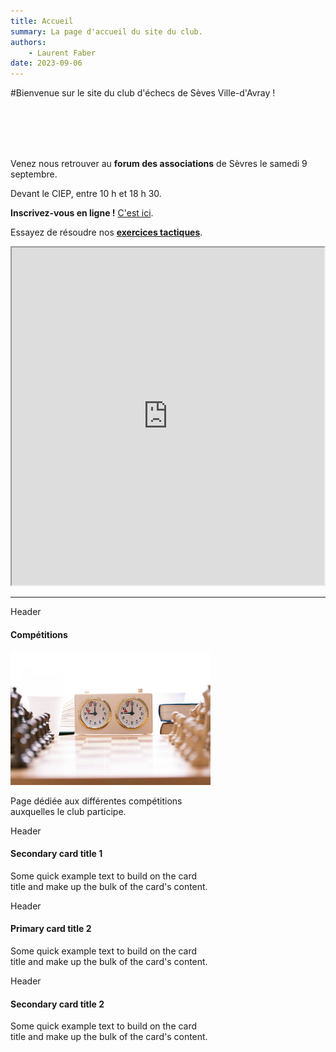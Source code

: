 ```yaml
---
title: Accueil
summary: La page d'accueil du site du club.
authors:
    - Laurent Faber
date: 2023-09-06
---
```


#Bienvenue sur le site du club d'échecs de Sèves Ville-d'Avray !

<br/>
<br/>
<br/>
<br/>

<div class="container">
<div class="bs-docs-section">
<div class="row">
          <div class="col-lg-6">
              <div class="alert alert-dismissible alert-danger">
                <p>Venez nous retrouver au <strong>forum des associations</strong> de Sèvres le samedi 9 septembre.</p>
                <p>Devant le CIEP, entre 10 h et 18 h 30.</p>
              </div>
          </div>
          <div class="col-lg-6">
              <div class="alert alert-dismissible alert-success">
                <strong>Inscrivez-vous en ligne !</strong> <a href="./../inscription" class="alert-link">C'est ici</a>.
              </div>
          </div>
</div>
<div/>
<div class="bs-docs-section">
<div class="row">
          <div class="col-lg-12">
              <div class="alert alert-dismissible alert-danger">
                <p>Essayez de résoudre nos <strong><a href="./../problemes" class="alert-link">exercices tactiques</a></strong>.</p>
                <p><iframe src="https://livetactics.chessbase.com" width="500" height="540"></iframe></p>
              </div>
          </div>
</div>
<div/>
</div>

<hr/>
<div class="container">
	<div class="bs-docs-section">
		<div class="row">
			<div class="col-lg-6">
				<div class="bs-component">
					<div class="card text-white bg-primary mb-3" style="max-width: 20rem;">
						<div class="card-header">Header</div>
						<div class="card-body">
							<h4 class="card-title">Compétitions</h4>
                            <img src="./../img/accueil/chessboard_clock.jpg" alt=""Echiquier et pendule">
							<p class="card-text">Page dédiée aux différentes compétitions auxquelles le club participe.</p>
						</div>
					</div>
					<div class="card bg-secondary mb-3" style="max-width: 20rem;">
						<div class="card-header">Header</div>
						<div class="card-body">
							<h4 class="card-title">Secondary card title 1</h4>
							<p class="card-text">Some quick example text to build on the card title and make up the bulk of the card's content.</p>
						</div>
					</div>
				</div>
			</div>
			<div class="col-lg-6">
				<div class="bs-component">
					<div class="card border-primary mb-3" style="max-width: 20rem;">
						<div class="card-header">Header</div>
						<div class="card-body">
							<h4 class="card-title">Primary card title 2</h4>
							<p class="card-text">Some quick example text to build on the card title and make up the bulk of the card's content.</p>
						</div>
					</div>
					<div class="card border-secondary mb-3" style="max-width: 20rem;">
						<div class="card-header">Header</div>
						<div class="card-body">
							<h4 class="card-title">Secondary card title 2</h4>
							<p class="card-text">Some quick example text to build on the card title and make up the bulk of the card's content.</p>
						</div>
					</div>
				</div>
			</div>
		</div>
	</div>
</div>
